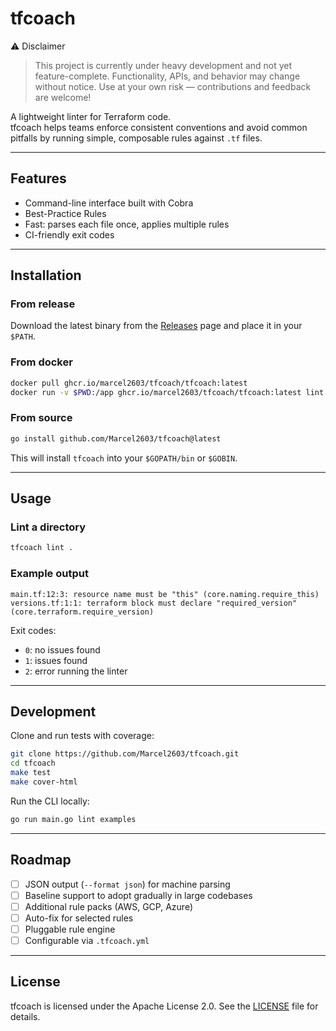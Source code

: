 # tfcoach

⚠️ Disclaimer

> This project is currently under heavy development and not yet feature-complete.
> Functionality, APIs, and behavior may change without notice. Use at your own risk — contributions and feedback are
> welcome!

A lightweight linter for Terraform code.  
tfcoach helps teams enforce consistent conventions and avoid common pitfalls by running simple, composable rules against
`.tf` files.

---

## Features

- Command-line interface built with Cobra
- Best-Practice Rules
- Fast: parses each file once, applies multiple rules
- CI-friendly exit codes

---

## Installation

### From release

Download the latest binary from the [Releases](https://github.com/Marcel2603/tfcoach/releases) page and place it in your
`$PATH`.

### From docker

```bash
docker pull ghcr.io/marcel2603/tfcoach/tfcoach:latest
docker run -v $PWD:/app ghcr.io/marcel2603/tfcoach/tfcoach:latest lint .
```

### From source

```bash
go install github.com/Marcel2603/tfcoach@latest
```

This will install `tfcoach` into your `$GOPATH/bin` or `$GOBIN`.

---

## Usage

### Lint a directory

```bash
tfcoach lint .
```

### Example output

```shell
main.tf:12:3: resource name must be "this" (core.naming.require_this)
versions.tf:1:1: terraform block must declare "required_version" (core.terraform.require_version)
```

Exit codes:

- `0`: no issues found
- `1`: issues found
- `2`: error running the linter

---

## Development

Clone and run tests with coverage:

```bash
git clone https://github.com/Marcel2603/tfcoach.git
cd tfcoach
make test
make cover-html
```

Run the CLI locally:

```bash
go run main.go lint examples
```

---

## Roadmap

- [ ] JSON output (`--format json`) for machine parsing
- [ ] Baseline support to adopt gradually in large codebases
- [ ] Additional rule packs (AWS, GCP, Azure)
- [ ] Auto-fix for selected rules
- [ ] Pluggable rule engine
- [ ] Configurable via `.tfcoach.yml`

---

## License

tfcoach is licensed under the Apache License 2.0. See the [LICENSE](LICENSE) file for details.
